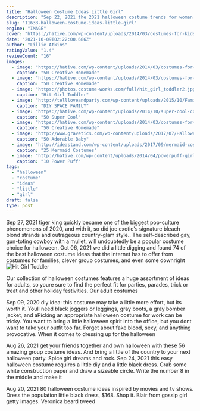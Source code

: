 ```yaml
---
title: "Halloween Costume Ideas Little Girl"
description: "Sep 22, 2021 the 2021 halloween costume trends for women you're bound to see everywhere, plus how to pull off the most popular costume ideas."
slug: "11633-halloween-costume-ideas-little-girl"
engine: "IMAGE"
cover: "https://hative.com/wp-content/uploads/2014/03/costumes-for-kids/17-witch-kid-costume-idea.jpg"
date: "2021-10-09T02:22:00.686Z"
author: "Lillie Atkins"
ratingValue: "1.4"
reviewCount: "16"
images:
  - image: "https://hative.com/wp-content/uploads/2014/03/costumes-for-kids/17-witch-kid-costume-idea.jpg"
    caption: "50 Creative Homemade"
  - image: "https://hative.com/wp-content/uploads/2014/03/costumes-for-kids/37-little-mummies-kid-costume.jpg"
    caption: "50 Creative Homemade"
  - image: "https://photos.costume-works.com/full/hit_girl_toddler2.jpg"
    caption: "Hit Girl Toddler"
  - image: "http://tellloveandparty.com/wp-content/uploads/2015/10/Family-Halloween-Costume-ideas-Tell-Love-and-Party.jpg"
    caption: "DIY SPACE FAMILY"
  - image: "https://hative.com/wp-content/uploads/2014/10/super-cool-costume-ideas/47-funny-costume.jpg"
    caption: "50 Super Cool"
  - image: "https://hative.com/wp-content/uploads/2014/03/costumes-for-kids/18-owl-kid-costume-idea.jpg"
    caption: "50 Creative Homemade"
  - image: "http://www.gravetics.com/wp-content/uploads/2017/07/Halloween-Costume-Crochet-Black-and-Orange-Dress.jpg"
    caption: "50 Adorable Baby"
  - image: "http://ideastand.com/wp-content/uploads/2017/09/mermaid-costume-diy/20-mermaid-costume-diy-ideas-tutorials.jpg"
    caption: "25 Mermaid Costumes"
  - image: "http://hative.com/wp-content/uploads/2014/04/powerpuff-girls-costumes/7-paper-mache-homemade-costumes.jpg"
    caption: "10 Power Puff"
tags:
  - "halloween"
  - "costume"
  - "ideas"
  - "little"
  - "girl"
draft: false
type: post
---
```


Sep 27, 2021 tiger king quickly became one of the biggest pop-culture phenomenons of 2020, and with it, so did joe exotic's signature bleach blond strands and outrageous country-glam style.. The self-described gay, gun-toting cowboy with a mullet, will undoubtedly be a popular costume choice for halloween. Oct 06, 2021 we did a little digging and found 74 of the best halloween costume ideas that the internet has to offer from costumes for families, clever group costumes, and even some downright
![Hit Girl Toddler](https://photos.costume-works.com/full/hit_girl_toddler2.jpg "Hit Girl Toddler")

Our collection of halloween costumes features a huge assortment of ideas for adults, so youre sure to find the perfect fit for parties, parades, trick or treat and other holiday festivities. Our adult costumes
<!--inArticleAds-->

<!--galleryOne-->

Sep 09, 2020 diy idea: this costume may take a little more effort, but its worth it. Youll need black joggers or leggings, gray boots, a gray bomber jacket, and aPicking an appropriate halloween costume for work can be tricky. You want to bring a little halloween spirit into the office, but you dont want to take your outfit too far. Forget about fake blood, sexy, and anything provocative. When it comes to dressing up for the halloween
<!--inArticleAds-->

<!--galleryTwo-->

Aug 26, 2021 get your friends together and own halloween with these 56 amazing group costume ideas.  And bring a little of the country to your next halloween party. Spice girl dreams and rock. Sep 24, 2021 this easy halloween costume requires a little diy and a little black dress. Grab some white construction paper and draw a sizeable circle. Write the number 8 in the middle and make it
<!--galleryThree-->

Aug 20, 2021 80 halloween costume ideas inspired by movies and tv shows.  Dress the population little black dress, $168. Shop it. Blair from gossip girl getty images. Veronica beard tweed